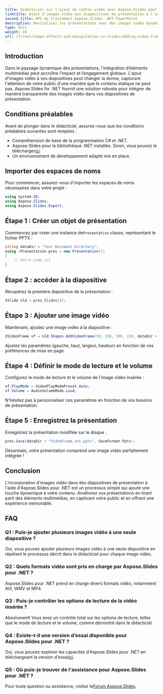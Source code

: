 ```yaml
---
title: Didacticiel sur l'ajout de cadres vidéo avec Aspose.Slides pour .NET
linktitle: Ajout d'images vidéo aux diapositives de présentation à l'aide d'Aspose.Slides
second_title: API de traitement Aspose.Slides .NET PowerPoint
description: Revitalisez les présentations avec des images vidéo dynamiques à l’aide d’Aspose.Slides pour .NET. Suivez notre guide pour une intégration transparente et créez des contenus attrayants.
type: docs
weight: 19
url: /fr/net/shape-effects-and-manipulation-in-slides/adding-video-frames/
---
```

## Introduction
Dans le paysage dynamique des présentations, l’intégration d’éléments multimédias peut accroître l’impact et l’engagement globaux. L'ajout d'images vidéo à vos diapositives peut changer la donne, capturant l'attention de votre public d'une manière que le contenu statique ne peut pas. Aspose.Slides for .NET fournit une solution robuste pour intégrer de manière transparente des images vidéo dans vos diapositives de présentation.
## Conditions préalables
Avant de plonger dans le didacticiel, assurez-vous que les conditions préalables suivantes sont remplies :
- Compréhension de base de la programmation C# et .NET.
-  Aspose.Slides pour la bibliothèque .NET installée. Sinon, vous pouvez le télécharger[ici](https://releases.aspose.com/slides/net/).
- Un environnement de développement adapté mis en place.
## Importer des espaces de noms
Pour commencer, assurez-vous d'importer les espaces de noms nécessaires dans votre projet :
```csharp
using System.IO;
using Aspose.Slides;
using Aspose.Slides.Export;
```
## Étape 1 : Créer un objet de présentation
 Commencez par créer une instance de`Presentation` classe, représentant le fichier PPTX :
```csharp
string dataDir = "Your Document Directory";
using (Presentation pres = new Presentation())
{
    // Votre code ici
}
```
## Étape 2 : accéder à la diapositive
Récupérez la première diapositive de la présentation :
```csharp
ISlide sld = pres.Slides[0];
```
## Étape 3 : Ajouter une image vidéo
Maintenant, ajoutez une image vidéo à la diapositive :
```csharp
IVideoFrame vf = sld.Shapes.AddVideoFrame(50, 150, 300, 150, dataDir + "video1.avi");
```
Ajustez les paramètres (gauche, haut, largeur, hauteur) en fonction de vos préférences de mise en page.
## Étape 4 : Définir le mode de lecture et le volume
Configurez le mode de lecture et le volume de l'image vidéo insérée :
```csharp
vf.PlayMode = VideoPlayModePreset.Auto;
vf.Volume = AudioVolumeMode.Loud;
```
N'hésitez pas à personnaliser ces paramètres en fonction de vos besoins de présentation.
## Étape 5 : Enregistrez la présentation
Enregistrez la présentation modifiée sur le disque :
```csharp
pres.Save(dataDir + "VideoFrame_out.pptx", SaveFormat.Pptx);
```
Désormais, votre présentation comprend une image vidéo parfaitement intégrée !
## Conclusion
L'incorporation d'images vidéo dans des diapositives de présentation à l'aide d'Aspose.Slides pour .NET est un processus simple qui ajoute une touche dynamique à votre contenu. Améliorez vos présentations en tirant parti des éléments multimédias, en captivant votre public et en offrant une expérience mémorable.
## FAQ
### Q1 : Puis-je ajouter plusieurs images vidéo à une seule diapositive ?
Oui, vous pouvez ajouter plusieurs images vidéo à une seule diapositive en répétant le processus décrit dans le didacticiel pour chaque image vidéo.
### Q2 : Quels formats vidéo sont pris en charge par Aspose.Slides pour .NET ?
Aspose.Slides pour .NET prend en charge divers formats vidéo, notamment AVI, WMV et MP4.
### Q3 : Puis-je contrôler les options de lecture de la vidéo insérée ?
Absolument! Vous avez un contrôle total sur les options de lecture, telles que le mode de lecture et le volume, comme démontré dans le didacticiel.
### Q4 : Existe-t-il une version d’essai disponible pour Aspose.Slides pour .NET ?
 Oui, vous pouvez explorer les capacités d'Aspose.Slides pour .NET en téléchargeant la version d'essai[ici](https://releases.aspose.com/).
### Q5 : Où puis-je trouver de l'assistance pour Aspose.Slides pour .NET ?
 Pour toute question ou assistance, visitez le[Forum Aspose.Slides](https://forum.aspose.com/c/slides/11).